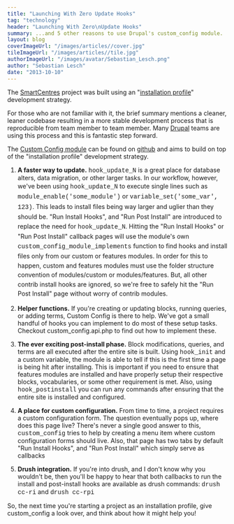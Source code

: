 ```yaml
---
title: "Launching With Zero Update Hooks"
tag: "technology"
header: "Launching With Zero\nUpdate Hooks"
summary: ...and 5 other reasons to use Drupal's custom_config module.
layout: blog
coverImageUrl: "/images/articles//cover.jpg"
tileImageUrl: "/images/articles//tile.jpg"
authorImageUrl: "/images/avatar/Sebastian_Lesch.png"
author: "Sebastian Lesch"
date: "2013-10-10"
---
```


The [SmartCentres](http://www.smartcentres.com/) project was built using an "[installation profile](http://drupal.org/developing/distributions)" development strategy.

For those who are not familiar with it, the brief summary mentions a cleaner, leaner codebase resulting in a more stable development process that is reproducible from team member to team member. Many [Drupal](http://drupal.org/) teams are using this process and this is fantastic step forward.

The [Custom Config module](https://github.com/sebsebseb123/custom_config) can be found on [github](https://github.com/sebsebseb123/custom_config) and aims to build on top of the "installation profile" development strategy.

1) **A faster way to update.**
<span style="font-family:courier new,courier,monospace;">hook_update_N</span> is a great place for database alters, data migration, or other larger tasks. In our workflow, however, we've been using </span><span style="font-family:courier new,courier,monospace;"><span style="line-height: 1.538em;">hook_update_N</span></span><span style="line-height: 1.538em;"> to execute single lines such as </span><span style="line-height: 1.538em;"><span style="font-family:courier new,courier,monospace;">module_enable('some_module')</span> or <span style="font-family:courier new,courier,monospace;">variable_set('some_var', 123)</span></span><span style="line-height: 1.538em;">. This leads to install files being way larger and uglier than they should be. </span><span style="line-height: 1.538em;">"Run Install Hooks"</span><span style="line-height: 1.538em;">, and </span><span style="line-height: 1.538em;">"Run Post Install"</span><span style="line-height: 1.538em;"> are introduced to replace the need for </span><span style="font-family:courier new,courier,monospace;"><span style="line-height: 1.538em;">hook_update_N</span></span><span style="line-height: 1.538em;">. Hitting the </span><span style="line-height: 1.538em;">"Run Install Hooks"</span><span style="line-height: 1.538em;"> or </span><span style="line-height: 1.538em;">"Run Post Install"</span><span style="line-height: 1.538em;"> callback pages will use the module's own </span><span style="font-family:courier new,courier,monospace;"><span style="line-height: 1.538em;">custom_config_module_implements</span></span><span style="line-height: 1.538em;"> function to find hooks and install files only from our custom or features modules. In order for this to happen, custom and features modules must use the folder structure convention of modules/custom or modules/features. But, all other contrib install hooks are ignored, so we're free to safely hit the </span><span style="line-height: 1.538em;">"Run Post Install" </span><span style="line-height: 1.538em;">page without worry of contrib modules.

2) **Helper functions.**
If you're creating or updating blocks, running queries, or adding terms, Custom Config is there to help. We've got a small handful of hooks you can implement to do most of these setup tasks. Checkout custom_config.api.php to find out how to implement these.

3) **The ever exciting post-install phase.**
Block modifications, queries, and terms are all executed after the entire site is built. Using <span style="font-family:courier new,courier,monospace;">hook_init</span> and a custom variable, the module is able to tell if this is the first time a page is being hit after installing. This is important if you need to ensure that features modules are installed and have properly setup their respective blocks, vocabularies, or some other requirement is met. Also, using <span style="font-family:courier new,courier,monospace;">hook_postinstall</span> you can run any commands after ensuring that the entire site is installed and configured.

4) **A place for custom configuration.**
From time to time, a project requires a custom configuration form. The question eventually pops up, where does this page live? There's never a single good answer to this, <span style="font-family:courier new,courier,monospace;">custom_config</span> tries to help by creating a menu item where custom configuration forms should live. Also, that page has two tabs by default "Run Install Hooks", and "Run Post Install" which simply serve as callbacks

5) **Drush integration.**
If you're into drush, and I don't know why you wouldn't be, then you'll be happy to hear that both callbacks to run the install and post-install hooks are available as drush commands: <span style="font-family:courier new,courier,monospace;">drush cc-ri</span> and <span style="font-family:courier new,courier,monospace;">drush cc-rpi</span>

So, the next time you're starting a project as an installation profile, give custom_config a look over, and think about how it might help you!
